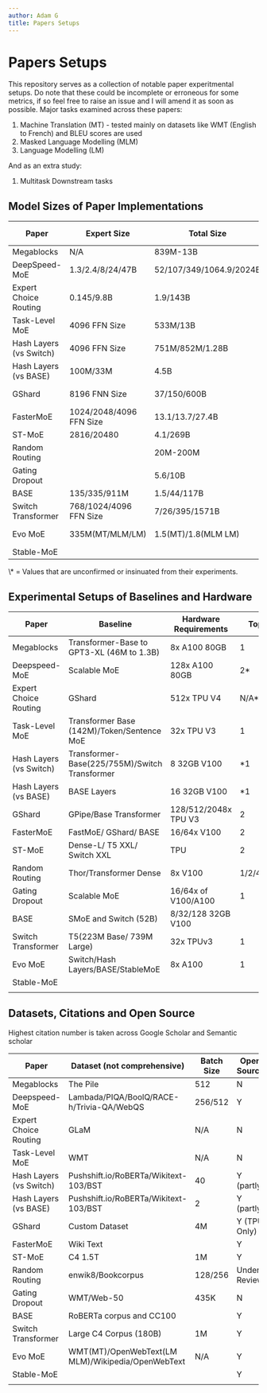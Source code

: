```yaml
---
author: Adam G
title: Papers Setups
---
```



# Papers Setups

This repository serves as a collection of notable paper experitmental setups. Do note that these could be incomplete or erroneous for some metrics, if so feel free to raise an issue and I will amend it as soon as possible.
Major tasks examined across these papers:
1.  Machine Translation (MT) - tested mainly on datasets like WMT
    (English to French) and BLEU scores are used
2.  Masked Language Modelling (MLM)
3.  Language Modelling (LM)

And as an extra study:

1.  Multitask Downstream tasks

## Model Sizes of Paper Implementations

| Paper                   | Expert Size             | Total Size              | Num Experts (per layer) | Num Layers                |
|-------------------------|-------------------------|-------------------------|---------------------|---------------------------|
| Megablocks              | N/A                     | 839M-13B                | 64                  | 3/6/12                    |
| DeepSpeed-MoE           | 1.3/2.4/8/24/47B        | 52/107/349/1064.9/2024B | 128                 | 24/16/30/40/58            |
| Expert Choice Routing   | 0.145/9.8B              | 1.9/143B                | 64                  | 16                        |
| Task-Level MoE          | 4096 FFN Size           | 533M/13B                | 32/128              | 11                        |
| Hash Layers (vs Switch) | 4096 FFN Size           | 751M/852M/1.28B         | 64/16/128           | 1/5/1                     |
| Hash Layers (vs BASE)   | 100M/33M                | 4.5B                    | 32/3x32             | 1/3                       |
| GShard                  | 8196 FNN Size           | 37/150/600B             | 128/512/2048        | 12/36 (for each num exp)  |
| FasterMoE               | 1024/2048/4096 FFN Size | 13.1/13.7/27.4B         | 64/16/16            | 12/12/24                  |
| ST-MoE                  | 2816/20480              | 4.1/269B                | 32/64               | 6/6 (every 4)             |
| Random Routing          |                         | 20M-200M                | 8/16                | 4/12                      |
| Gating Dropout          |                         | 5.6/10B                 | 128/64              | 12/24                     |
| BASE                    | 135/335/911M            | 1.5/44/117B             | 128?                | 1 (BASE Layer)            |
| Switch Transformer      | 768/1024/4096 FFN Size  | 7/26/395/1571B          | 128/128/64/2048     | 12/24/24/15 (Every other) |
| Evo MoE                 | 335M(MT/MLM/LM)         | 1.5(MT)/1.8(MLM LM)     | 4(MT)/16(MLM LM)    | 6(MT)/12(MLM LM)          |
| Stable-MoE              |                         |                         |                     |                           |

\\\* = Values that are unconfirmed or insinuated from their experiments.

## Experimental Setups of Baselines and Hardware

| Paper                   | Baseline                                      | Hardware Requirements | Top-K      | Capacity        |
|-------------------------|-----------------------------------------------|-----------------------|------------|-----------------|
| Megablocks              | Transformer-Base to GPT3-XL (46M to 1.3B)     | 8x A100 80GB          | 1          | 1/1.5/2x        |
| Deepspeed-MoE           | Scalable MoE                                  | 128x A100 80GB        | 2\*        | 2               |
| Expert Choice Routing   | GShard                                        | 512x TPU V4           | N/A\*      | 2\*             |
| Task-Level MoE          | Transformer Base (142M)/Token/Sentence MoE    | 32x TPU V3            | 1          |                 |
| Hash Layers (vs Switch) | Transformer-Base(225/755M)/Switch Transformer | 8 32GB V100           | \*1        |                 |
| Hash Layers (vs BASE)   | BASE Layers                                   | 16 32GB V100          | \*1        |                 |
| GShard                  | GPipe/Base Transformer                        | 128/512/2048x TPU V3  | 2          | 2               |
| FasterMoE               | FastMoE/ GShard/ BASE                         | 16/64x V100           | 2          |                 |
| ST-MoE                  | Dense-L/ T5 XXL/ Switch XXL                   | TPU                   | 2          | 1.25 Cap factor |
| Random Routing          | Thor/Transformer Dense                        | 8x V100               | 1/2/4/8/16 |                 |
| Gating Dropout          | Scalable MoE                                  | 16/64x of V100/A100   | 1          | 1/2(train/test) |
| BASE                    | SMoE and Switch (52B)                         | 8/32/128 32GB V100    |            |                 |
| Switch Transformer      | T5(223M Base/ 739M Large)                     | 32x TPUv3             | 1          |                 |
| Evo MoE                 | Switch/Hash Layers/BASE/StableMoE             | 8x A100               | 1          |                 |
| Stable-MoE              |                                               |                       |            |                 |
|                         |                                               |                       |            |                 |

## Datasets, Citations and Open Source

Highest citation number is taken across Google Scholar and Semantic
scholar

| Paper                   | Dataset (not comprehensive)                       | Batch Size | Open Source  | Citations    |
|-------------------------|---------------------------------------------------|------------|--------------|--------------|
| Megablocks              | The Pile                                          | 512        | N            | 0            |
| Deepspeed-MoE           | Lambada/PIQA/BoolQ/RACE-h/Trivia-QA/WebQS         | 256/512    | Y            | 15/36        |
| Expert Choice Routing   | GLaM                                              | N/A        | N            | 6            |
| Task-Level MoE          | WMT                                               | N/A        | N            | 13           |
| Hash Layers (vs Switch) | Pushshift.io/RoBERTa/Wikitext-103/BST             | 40         | Y (partly)   | 43           |
| Hash Layers (vs BASE)   | Pushshift.io/RoBERTa/Wikitext-103/BST             | 2          | Y (partly)   | 43           |
| GShard                  | Custom Dataset                                    | 4M         | Y (TPU Only) | 305          |
| FasterMoE               | Wiki Text                                         |            | Y            | 22           |
| ST-MoE                  | C4 1.5T                                           | 1M         | Y            | 26           |
| Random Routing          | enwik8/Bookcorpus                                 | 128/256    | Under Review | Under Review |
| Gating Dropout          | WMT/Web-50                                        | 435K       | N            | 1/5          |
| BASE                    | RoBERTa corpus and CC100                          |            | Y            | 64/79        |
| Switch Transformer      | Large C4 Corpus (180B)                            | 1M         | Y            | 525          |
| Evo MoE                 | WMT(MT)/OpenWebText(LM MLM)/Wikipedia/OpenWebText | N/A        | Y            | 11           |
| Stable-MoE              |                                                   |            | Y            | 9            |
|                         |                                                   |            |              |              |
